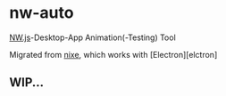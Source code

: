 # nw-auto

[NW.js][nwjs]-Desktop-App Animation(-Testing) Tool

Migrated from [nixe][nixe], which works with [Electron][elctron]


## WIP...


[nwjs]: https://github.com/nwjs/nw.js
[electron]: https://github.com/atom/electron
[nixe]: https://github.com/fritx/nixe
